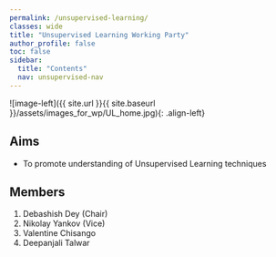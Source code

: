 ```yaml
---
permalink: /unsupervised-learning/
classes: wide
title: "Unsupervised Learning Working Party"
author_profile: false
toc: false
sidebar:
  title: "Contents"
  nav: unsupervised-nav
---
```



![image-left]({{ site.url }}{{ site.baseurl }}/assets/images_for_wp/UL_home.jpg){: .align-left}

## Aims
- To promote understanding of Unsupervised Learning techniques


## Members

1.  Debashish Dey (Chair) 
2.  Nikolay Yankov (Vice)
3.  Valentine Chisango
4.  Deepanjali Talwar 
